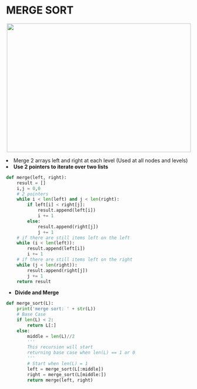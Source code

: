 # MERGE SORT

<p align="center">
  <img width="500" height="350" src="https://dobicode.files.wordpress.com/2018/09/merge-sort.png">
</p

* Merge 2 arrays left and right at each level (Used at all nodes and levels)
* **Use 2 pointers to iterate over two lists**
```python 
def merge(left, right):
    result = []
    i,j = 0,0
    # 2 pointers
    while i < len(left) and j < len(right):
        if left[i] < right[j]:
            result.append(left[i])
            i += 1
        else:
            result.append(right[j])
            j += 1
    # if there are still items left on the left
    while (i < len(left)):
        result.append(left[i])
        i += 1
    # if there are still items left on the right
    while (j < len(right)):
        result.append(right[j])
        j += 1
    return result
```
* **Divide and Merge**
```python 
def merge_sort(L):
    print('merge sort: ' + str(L))
    # Base Case
    if len(L) < 2:
        return L[:]
    else:
        middle = len(L)//2
        '''
        This recursion will start
        returning base case when len(L) == 1 or 0
        '''
        # Start when len(L) = 1
        left = merge_sort(L[:middle])
        right = merge_sort(L[middle:])
        return merge(left, right)
```
